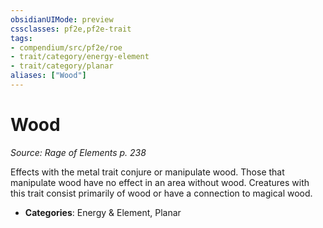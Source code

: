 ```yaml
---
obsidianUIMode: preview
cssclasses: pf2e,pf2e-trait
tags:
- compendium/src/pf2e/roe
- trait/category/energy-element
- trait/category/planar
aliases: ["Wood"]
---
```

# Wood  
*Source: Rage of Elements p. 238*  

Effects with the metal trait conjure or manipulate wood. Those that manipulate wood have no effect in an area without wood. Creatures with this trait consist primarily of wood or have a connection to magical wood.

- **Categories**: Energy & Element, Planar